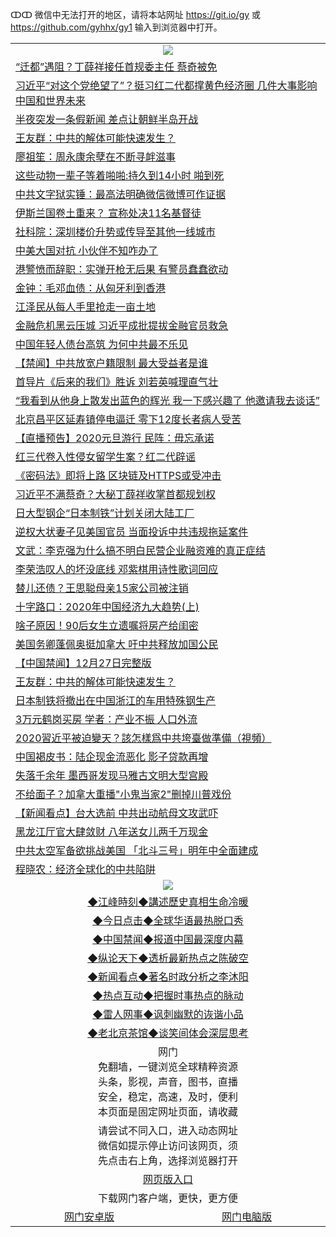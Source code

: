 ↀↀ 微信中无法打开的地区，请将本站网址 https://git.io/gy 或 https://github.com/gyhhx/gy1 输入到浏览器中打开。 

 <table>

  <tr>
    <td colspan="2" align=center><img src="https://cdn.jsdelivr.net/gh/gyoupiodf/im1/20190822-2.jpg"></td>
 </tr>
<tr><td colspan="2" align="left"><a href="https://xball.casa/oo.aspx?name=c1111525&key=eqxowaguscvmxdgc&from=gy">“迁都”遇阻？丁薛祥接任首规委主任 蔡奇被免</a></td></tr>
<tr><td colspan="2" align="left"><a href="https://xball.casa/oo.aspx?name=c1111539&key=eqxowaguscvmxdgc&from=gy">习近平“对这个党绝望了”？挺习红二代都撑黄色经济圈 几件大事影响中国和世界未来</a></td></tr>
<tr><td colspan="2" align="left"><a href="https://xball.casa/oo.aspx?name=c1111577&key=eqxowaguscvmxdgc&from=gy">半夜突发一条假新闻 差点让朝鲜半岛开战</a></td></tr>
<tr><td colspan="2" align="left"><a href="https://xball.casa/oo.aspx?name=c1111510&key=eqxowaguscvmxdgc&from=gy">王友群：中共的解体可能快速发生？</a></td></tr>
<tr><td colspan="2" align="left"><a href="https://xball.casa/oo.aspx?name=c1111487&key=eqxowaguscvmxdgc&from=gy">廖祖笙：周永康余孽在不断寻衅滋事</a></td></tr>
<tr><td colspan="2" align="left"><a href="https://xball.casa/oo.aspx?name=c1111554&key=eqxowaguscvmxdgc&from=gy">这些动物一辈子等着啪啪:持久到14小时 啪到死</a></td></tr>
<tr><td colspan="2" align="left"><a href="https://xball.casa/oo.aspx?name=c1111565&key=eqxowaguscvmxdgc&from=gy">中共文字狱实锤：最高法明确微信微博可作证据</a></td></tr>
<tr><td colspan="2" align="left"><a href="https://xball.casa/oo.aspx?name=c1111576&key=eqxowaguscvmxdgc&from=gy">伊斯兰国卷土重来？ 宣称处决11名基督徒</a></td></tr>
<tr><td colspan="2" align="left"><a href="https://xball.casa/oo.aspx?name=c1111522&key=eqxowaguscvmxdgc&from=gy">社科院：深圳楼价升势或传导至其他一线城市</a></td></tr>
<tr><td colspan="2" align="left"><a href="https://xball.casa/oo.aspx?name=c1111575&key=eqxowaguscvmxdgc&from=gy">中美大国对抗 小伙伴不知咋办了</a></td></tr>
<tr><td colspan="2" align="left"><a href="https://xball.casa/oo.aspx?name=c1111528&key=eqxowaguscvmxdgc&from=gy">港警愤而辞职：实弹开枪无后果 有警员蠢蠢欲动</a></td></tr>
<tr><td colspan="2" align="left"><a href="https://xball.casa/oo.aspx?name=c1111527&key=eqxowaguscvmxdgc&from=gy">金钟：毛邓血债：从匈牙利到香港</a></td></tr>
<tr><td colspan="2" align="left"><a href="https://xball.casa/oo.aspx?name=c1111599&key=eqxowaguscvmxdgc&from=gy">江泽民从每人手里抢走一亩土地</a></td></tr>
<tr><td colspan="2" align="left"><a href="https://xball.casa/oo.aspx?name=c1111567&key=eqxowaguscvmxdgc&from=gy">金融危机黑云压城 习近平成批提拔金融官员救急</a></td></tr>
<tr><td colspan="2" align="left"><a href="https://xball.casa/oo.aspx?name=c1111532&key=eqxowaguscvmxdgc&from=gy">中国年轻人债台高筑 为何中共最不乐见</a></td></tr>
<tr><td colspan="2" align="left"><a href="https://xball.casa/oo.aspx?name=c1111601&key=eqxowaguscvmxdgc&from=gy">【禁闻】中共放宽户籍限制 最大受益者是谁</a></td></tr>
<tr><td colspan="2" align="left"><a href="https://xball.casa/oo.aspx?name=c1111581&key=eqxowaguscvmxdgc&from=gy">首导片《后来的我们》胜诉 刘若英喊理直气壮</a></td></tr>
<tr><td colspan="2" align="left"><a href="https://xball.casa/oo.aspx?name=c1111602&key=eqxowaguscvmxdgc&from=gy">“我看到从他身上散发出蓝色的辉光 我一下感兴趣了 他邀请我去谈话”</a></td></tr>
<tr><td colspan="2" align="left"><a href="https://xball.casa/oo.aspx?name=c1111560&key=eqxowaguscvmxdgc&from=gy">北京昌平区延寿镇停电逼迁 零下12度长者病人受苦</a></td></tr>
<tr><td colspan="2" align="left"><a href="https://xball.casa/oo.aspx?name=c1111533&key=eqxowaguscvmxdgc&from=gy">【直播预告】2020元旦游行 民阵：毋忘承诺</a></td></tr>
<tr><td colspan="2" align="left"><a href="https://xball.casa/oo.aspx?name=c1111545&key=eqxowaguscvmxdgc&from=gy">红三代卷入性侵女留学生案？红二代辟谣</a></td></tr>
<tr><td colspan="2" align="left"><a href="https://xball.casa/oo.aspx?name=c1111586&key=eqxowaguscvmxdgc&from=gy">《密码法》即将上路 区块链及HTTPS或受冲击</a></td></tr>
<tr><td colspan="2" align="left"><a href="https://xball.casa/oo.aspx?name=c1111604&key=eqxowaguscvmxdgc&from=gy">习近平不满蔡奇？大秘丁薛祥收掌首都规划权</a></td></tr>
<tr><td colspan="2" align="left"><a href="https://xball.casa/oo.aspx?name=c1111583&key=eqxowaguscvmxdgc&from=gy">日大型钢企“日本制铁”计划关闭大陆工厂</a></td></tr>
<tr><td colspan="2" align="left"><a href="https://xball.casa/oo.aspx?name=c1111561&key=eqxowaguscvmxdgc&from=gy">逆权大状妻子见美国官员 当面投诉中共违规拖延案件</a></td></tr>
<tr><td colspan="2" align="left"><a href="https://xball.casa/oo.aspx?name=c1111509&key=eqxowaguscvmxdgc&from=gy">文武：李克强为什么搞不明白民营企业融资难的真正症结</a></td></tr>
<tr><td colspan="2" align="left"><a href="https://xball.casa/oo.aspx?name=c1111580&key=eqxowaguscvmxdgc&from=gy">李荣浩叹人的坏没底线 邓紫棋用诗性歌词回应</a></td></tr>
<tr><td colspan="2" align="left"><a href="https://xball.casa/oo.aspx?name=c1111548&key=eqxowaguscvmxdgc&from=gy">替儿还债？王思聪母亲15家公司被注销</a></td></tr>
<tr><td colspan="2" align="left"><a href="https://xball.casa/oo.aspx?name=c1111503&key=eqxowaguscvmxdgc&from=gy">十字路口：2020年中国经济九大趋势(上)</a></td></tr>
<tr><td colspan="2" align="left"><a href="https://xball.casa/oo.aspx?name=c1111573&key=eqxowaguscvmxdgc&from=gy">啥子原因！90后女生立遗嘱将房产给闺密</a></td></tr>
<tr><td colspan="2" align="left"><a href="https://xball.casa/oo.aspx?name=c1111552&key=eqxowaguscvmxdgc&from=gy">美国务卿蓬佩奥挺加拿大 吁中共释放加国公民</a></td></tr>
<tr><td colspan="2" align="left"><a href="https://xball.casa/oo.aspx?name=c1111600&key=eqxowaguscvmxdgc&from=gy">【中国禁闻】12月27日完整版</a></td></tr>
<tr><td colspan="2" align="left"><a href="https://xball.casa/oo.aspx?name=c1111631&key=eqxowaguscvmxdgc&from=gy">王友群：中共的解体可能快速发生？</a></td></tr>
<tr><td colspan="2" align="left"><a href="https://xball.casa/oo.aspx?name=c1111603&key=eqxowaguscvmxdgc&from=gy">日本制铁将撤出在中国浙江的车用特殊钢生产</a></td></tr>
<tr><td colspan="2" align="left"><a href="https://xball.casa/oo.aspx?name=c1111507&key=eqxowaguscvmxdgc&from=gy">3万元鹤岗买房 学者：产业不振 人口外流</a></td></tr>
<tr><td colspan="2" align="left"><a href="https://xball.casa/oo.aspx?name=c1111606&key=eqxowaguscvmxdgc&from=gy">2020習近平被迫變天？該怎樣爲中共垮臺做準備（視頻）</a></td></tr>
<tr><td colspan="2" align="left"><a href="https://xball.casa/oo.aspx?name=c1111547&key=eqxowaguscvmxdgc&from=gy">中国褐皮书：陆企现金流恶化 影子贷款再增</a></td></tr>
<tr><td colspan="2" align="left"><a href="https://xball.casa/oo.aspx?name=c1111519&key=eqxowaguscvmxdgc&from=gy">失落千余年 墨西哥发现马雅古文明大型宫殿</a></td></tr>
<tr><td colspan="2" align="left"><a href="https://xball.casa/oo.aspx?name=c1111571&key=eqxowaguscvmxdgc&from=gy">不给面子？加拿大重播&quot;小鬼当家2&quot;删掉川普戏份</a></td></tr>
<tr><td colspan="2" align="left"><a href="https://xball.casa/oo.aspx?name=c1111544&key=eqxowaguscvmxdgc&from=gy">【新闻看点】台大选前 中共出动航母文攻武吓</a></td></tr>
<tr><td colspan="2" align="left"><a href="https://xball.casa/oo.aspx?name=c1111546&key=eqxowaguscvmxdgc&from=gy">黑龙江厅官大肆敛财 八年送女儿两千万现金</a></td></tr>
<tr><td colspan="2" align="left"><a href="https://xball.casa/oo.aspx?name=c1111559&key=eqxowaguscvmxdgc&from=gy">中共太空军备欲挑战美国 「北斗三号」明年中全面建成</a></td></tr>
<tr><td colspan="2" align="left"><a href="https://xball.casa/oo.aspx?name=c1111526&key=eqxowaguscvmxdgc&from=gy">程晓农：经济全球化的中共陷阱</a></td></tr>

 <tr>
   <td colspan="2" align=center><img src="https://cdn.jsdelivr.net/gh/gyoupiodf/im1/jf-1.jpg"></td>
  </tr>
   <tr>
   <td colspan="2" align=center> 
<a href="https://xball.casa/oo.aspx?name=c922850&key=eqxowaguscvmxdgc&from=gy&tag=9877">◆江峰時刻◆講述歷史真相生命冷暖</a><br/>
    </td>
  </tr>
   <tr>
   <td colspan="2" align=center> 
<a href="https://xball.casa/oo.aspx?name=c816850&key=eqxowaguscvmxdgc&from=gy&tag=9877">◆今日点击◆全球华语最热脱口秀</a><br/>
    </td>
  </tr>
  <tr>
  <td colspan="2" align=center>
<a href="https://xball.casa/oo.aspx?name=c816860&key=eqxowaguscvmxdgc&from=gy&tag=99733110">◆中国禁闻◆报道中国最深度内幕</a><br/>
   </tr>
  <tr>
     <td colspan="2" align=center>
<a href="https://xball.casa/oo.aspx?name=c816855&key=eqxowaguscvmxdgc&from=gy&tag=997110">◆纵论天下◆透析最新热点之陈破空</a><br/>
   </tr>
   <tr>
      <td colspan="2" align=center>
<a href="https://xball.casa/oo.aspx?name=c838308&key=eqxowaguscvmxdgc&from=gy&tag=9973110">◆新闻看点◆著名时政分析之李沐阳</a><br/>
   </tr>
   <tr>
     <td colspan="2" align=center>
<a href="https://xball.casa/oo.aspx?name=c816852&key=eqxowaguscvmxdgc&from=gy&tag=9733110">◆热点互动◆把握时事热点的脉动</a><br/>
   </tr>
   <tr>
      <td colspan="2" align=center>
<a href="https://xball.casa/oo.aspx?name=c816694&key=eqxowaguscvmxdgc&from=gy&tag=93310">◆雷人网事◆讽刺幽默的诙谐小品</a><br/>
   </tr>
   <tr>
    <td colspan="2" align=center>
<a href="https://xball.casa/oo.aspx?name=c816650&key=eqxowaguscvmxdgc&from=gy&tag=9973110">◆老北京茶馆◆谈笑间体会深层思考</a><br/>
   </tr>
<tr>
    <td colspan="2" align="center">网门<br/>免翻墙，一键浏览全球精粹资源<br/>头条，影视，声音，图书，直播<br/>安全，稳定，高速，及时，便利<br/>本页面是固定网址页面，请收藏</td>
  <tr>
  <tr>
    <td colspan="2" align="center">请尝试不同入口，进入动态网址<br/>微信如提示停止访问该网页，须<br/>先点击右上角，选择浏览器打开</td>
  <tr>
  <tr>
    <td colspan="2" align="center"><a href="https://cdn.statically.io/gh/otiny/up/master/show001.htm">网页版入口</a></td>
  </tr>
  <tr>
    <td colspan="2" align="center">下载网门客户端，更快，更方便</td>
  <tr>
  <tr>
    <td align="center"><a href="https://raw.githubusercontent.com/opipe/up/master/oGatea.apk">网门安卓版</a></td>
    <td align="center"><a href="https://raw.githubusercontent.com/opipe/up/master/oGate.zip">网门电脑版</a></td>
  </tr>

</table>


